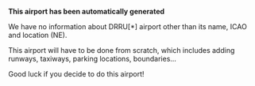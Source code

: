 **This airport has been automatically generated**

We have no information about DRRU[*] airport other than its name, ICAO and location (NE).

This airport will have to be done from scratch, which includes adding runways, taxiways, parking locations, boundaries...

Good luck if you decide to do this airport!